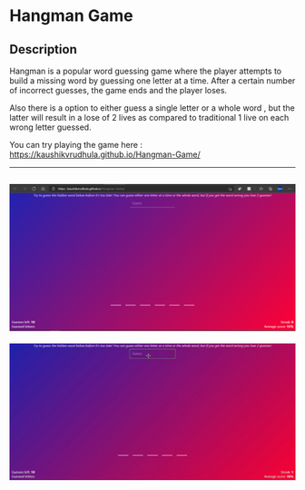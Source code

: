 # Hangman Game 
## Description

Hangman is a popular word guessing game where the player attempts to build a missing word by guessing one letter at a time. 
After a certain number of incorrect guesses, the game ends and the player loses.

Also there is a option to either guess a single letter or a whole word , but the latter will result in a lose of 2 lives as compared to traditional 1 live on each wrong letter guessed.

You can try playing the game here : https://kaushikvrudhula.github.io/Hangman-Game/

---
![alt text height:100px;](https://github.com/kaushikvrudhula/Hangman-Game/blob/master/src/Index.PNG?raw=true)
---
![alt text](https://github.com/kaushikvrudhula/Hangman-Game/blob/master/src/Vid.gif?raw=true)


